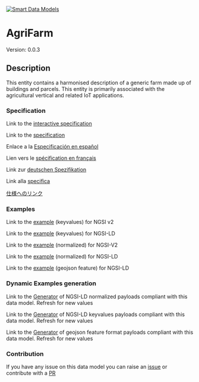 [![Smart Data Models](https://smartdatamodels.org/wp-content/uploads/2022/01/SmartDataModels_logo.png "Logo")](https://smartdatamodels.org)
# AgriFarm
Version: 0.0.3

## Description 

This entity contains a harmonised description of a generic farm made up of buildings and parcels. This entity is primarily associated with the agricultural vertical and related IoT applications.
### Specification

Link to the [interactive specification](https://swagger.lab.fiware.org/?url=https://smart-data-models.github.io/dataModel.Agrifood/AgriFarm/swagger.yaml)

Link to the [specification](https://github.com/smart-data-models/dataModel.Agrifood/blob/master/AgriFarm/doc/spec.md)

Enlace a la [Especificación en español](https://github.com/smart-data-models/dataModel.Agrifood/blob/master/AgriFarm/doc/spec_ES.md)

Lien vers le [spécification en français](https://github.com/smart-data-models/dataModel.Agrifood/blob/master/AgriFarm/doc/spec_FR.md)

Link zur [deutschen Spezifikation](https://github.com/smart-data-models/dataModel.Agrifood/blob/master/AgriFarm/doc/spec_DE.md)

Link alla [specifica](https://github.com/smart-data-models/dataModel.Agrifood/blob/master/AgriFarm/doc/spec_IT.md)

[仕様へのリンク](https://github.com/smart-data-models/dataModel.Agrifood/blob/master/AgriFarm/doc/spec_JA.md)
### Examples

Link to the [example](https://smart-data-models.github.io/dataModel.Agrifood/AgriFarm/examples/example.json) (keyvalues) for NGSI v2

Link to the [example](https://smart-data-models.github.io/dataModel.Agrifood/AgriFarm/examples/example.jsonld) (keyvalues) for NGSI-LD

Link to the [example](https://smart-data-models.github.io/dataModel.Agrifood/AgriFarm/examples/example-normalized.json) (normalized) for NGSI-V2

Link to the [example](https://smart-data-models.github.io/dataModel.Agrifood/AgriFarm/examples/example-normalized.jsonld) (normalized) for NGSI-LD

Link to the [example](https://smart-data-models.github.io/dataModel.Agrifood/AgriFarm/examples/example-geojsonfeature.json) (geojson feature) for NGSI-LD
### Dynamic Examples generation

Link to the [Generator](https://smartdatamodels.org/extra/ngsi-ld_generator.php?schemaUrl=https://raw.githubusercontent.com/smart-data-models/dataModel.Agrifood/master/AgriFarm/schema.json&email=info@smartdatamodels.org) of NGSI-LD normalized payloads compliant with this data model. Refresh for new values

Link to the [Generator](https://smartdatamodels.org/extra/ngsi-ld_generator_keyvalues.php?schemaUrl=https://raw.githubusercontent.com/smart-data-models/dataModel.Agrifood/master/AgriFarm/schema.json&email=info@smartdatamodels.org) of NGSI-LD keyvalues payloads compliant with this data model. Refresh for new values

Link to the [Generator](https://smartdatamodels.org/extra/geojson_features_generator.php?schemaUrl=https://raw.githubusercontent.com/smart-data-models/dataModel.Agrifood/master/AgriFarm/schema.json&email=info@smartdatamodels.org) of geojson feature format payloads compliant with this data model. Refresh for new values
### Contribution

 If you have any issue on this data model you can raise an [issue](https://github.com/smart-data-models/dataModel.Agrifood/issues)  or contribute with a [PR](https://github.com/smart-data-models/dataModel.Agrifood/pulls)